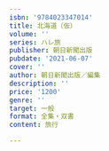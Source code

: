 ```yaml
---
isbn: '9784023347014'
title: 北海道（仮）
volume: ''
series: ハレ旅
publisher: 朝日新聞出版
pubdate: '2021-06-07'
cover: ''
author: 朝日新聞出版／編集
description: ''
price: '1200'
genre: ''
target: 一般
format: 全集・双書
content: 旅行

---
```

